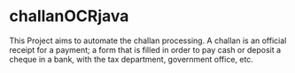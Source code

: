# challanOCRjava
This Project aims to automate the challan processing. A challan is an official receipt for a payment; a form that is filled in order to pay cash or deposit a cheque in a bank, with the tax department, government office, etc.
